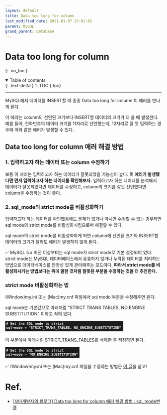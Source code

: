 ```yaml
---
layout: default
title: Data too long for column
last_modified_date: 2021-01-07 22:01:82
parent: MySQL
grand_parent: Database
---
```


# Data too long for column

{: .no_toc }

<details open markdown="block">
  <summary>
    Table of contents
  </summary>
  {: .text-delta }
1. TOC
{:toc}
</details>

---

MySQL에서 데이터를 INSERT할 때 종종 Data too long for column 이 에러를 만나게 된다.

이 에러는 column의 선언된 크기보다 INSERT할 데이터의 크기가 더 클 때 발생한다. 예를 들어, 전화번호의 데이터 크기를 11자리로 선언했는데, 12자리로 잘 못 입력하는 경우에 이와 같은 에러가 발생할 수 있다.

## Data too long for column 에러 해결 방법

### 1. 입력하고자 하는 데이터 또는 column 수정하기

보통 이 에러는 입력하고자 하는 데이터가 잘못되었을 가능성이 높다. **이 에러가 발생했다면 먼저 입력하고자 하는 데이터를 확인해보자.** 입력하고자 하는 데이터를 분석해서 데이터가 잘못되었다면 데이터를 수정하고, column의 크기를 잘못 선언했다면 column을 수정하는 것이 좋다.

### 2. sql_mode의 strict mode를 비활성화하기

입력하고자 하는 데이터를 확인했음에도 문제가 없거나 아니면 수정할 수 없는 경우라면 sql mode의 strict mode를 비활성화시킴으로써 해결할 수 있다.

sql mode의 strict mode를 비활성화하게 되면 column에 선언된 크기와 INSERT할 데이터의 크기가 달라도 에러가 발생하지 않게 된다.

✅ MySQL 5.x 버전 이상부터는 sql mode가 strict mode로 기본 설정되어 있다. strict mode는 MySQL 데이터베이스에서 유효하지 않거나 누락된 데이터를 처리하는 방법으로 데이터베이스를 안정성 있게 관리해주는 모드이다. **따라서 strict mode를 비활성화시키는 방법보다는 위에 말한 것처럼 잘못된 부분을 수정하는 것을 더 추천한다.**

### strict mode 비활성화하는 법

(Window)my.ini 또는 (Mac)my.cnf 파일에서 sql mode 부분을 수정해주면 된다.

sql mode는 기본값으로 아래처럼 "STRICT TRANS TABLES, NO ENGINE SUBSTITUTION" 이라고 적혀 있다.

![data_long1](/assets/images/database/data_long1.png)

이 부분에서 아래처럼 STRICT_TRANS_TABLES를 삭제한 후 저장하면 된다.

![data_long2](/assets/images/database/data_long2.png)

✅ (Window)my.ini 또는 (Mac)my.cnf 파일을 수정하는 방법은 [이 글](https://2dowon.netlify.app/database/error-code-1290/)을 참고!

# Ref.

- [[꼬마개발자의 블로그] Data too long for column 에러 해결 방법 : sql_mode변경](https://m.blog.naver.com/PostView.nhn?blogId=devks0228&logNo=221637966872&proxyReferer=https:%2F%2Fwww.google.com%2F)
